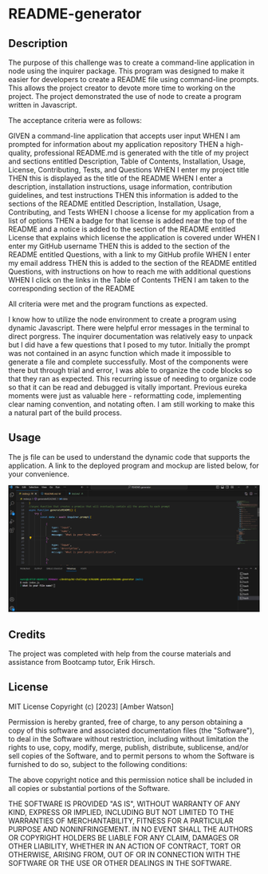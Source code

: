 # README-generator
## Description

The purpose of this challenge was to create a command-line application in node using the inquirer package. This program was designed to make it easier for developers to create a README file using command-line prompts. This allows the project creator to devote more time to working on the project. The project demonstrated the use of node to create a program written in Javascript. 

The acceptance criteria were as follows: 

GIVEN a command-line application that accepts user input
WHEN I am prompted for information about my application repository
THEN a high-quality, professional README.md is generated with the title of my project and sections entitled Description, Table of Contents, Installation, Usage, License, Contributing, Tests, and Questions
WHEN I enter my project title
THEN this is displayed as the title of the README
WHEN I enter a description, installation instructions, usage information, contribution guidelines, and test instructions
THEN this information is added to the sections of the README entitled Description, Installation, Usage, Contributing, and Tests
WHEN I choose a license for my application from a list of options
THEN a badge for that license is added near the top of the README and a notice is added to the section of the README entitled License that explains which license the application is covered under
WHEN I enter my GitHub username
THEN this is added to the section of the README entitled Questions, with a link to my GitHub profile
WHEN I enter my email address
THEN this is added to the section of the README entitled Questions, with instructions on how to reach me with additional questions
WHEN I click on the links in the Table of Contents
THEN I am taken to the corresponding section of the README

All criteria were met and the program functions as expected. 

I know how to utilize the node environment to create a program using dynamic Javascript. There were helpful error messages in the terminal to direct porgress. The inquirer documentation was relatively easy to unpack but I did have a few questions that I posed to my tutor. Initially the prompt was not contained in an async function which made it impossible to generate a file and complete successfully. Most of the components were there but through trial and error, I was able to organize the code blocks so that they ran as expected. This recurring issue of needing to organize code so that it can be read and debugged is vitally important. Previous eureka moments were just as valuable here - reformatting code, implementing clear naming convention, and notating often.  I am still working to make this a natural part of the build process. 

## Usage

The js file can be used to understand the dynamic code that supports the application. A link to the deployed program and mockup are listed below, for your convenience. 

![README Mockup](./assets/images/README-generator-mockup.png)

## Credits
The project was completed with help from the course materials and assistance from Bootcamp tutor, Erik Hirsch.

## License

MIT License
Copyright (c) [2023] [Amber Watson]

Permission is hereby granted, free of charge, to any person obtaining a copy of this software and associated documentation files (the "Software"), to deal in the Software without restriction, including without limitation the rights to use, copy, modify, merge, publish, distribute, sublicense, and/or sell copies of the Software, and to permit persons to whom the Software is furnished to do so, subject to the following conditions:

The above copyright notice and this permission notice shall be included in all copies or substantial portions of the Software.

THE SOFTWARE IS PROVIDED "AS IS", WITHOUT WARRANTY OF ANY KIND, EXPRESS OR IMPLIED, INCLUDING BUT NOT LIMITED TO THE WARRANTIES OF MERCHANTABILITY, FITNESS FOR A PARTICULAR PURPOSE AND NONINFRINGEMENT. IN NO EVENT SHALL THE AUTHORS OR COPYRIGHT HOLDERS BE LIABLE FOR ANY CLAIM, DAMAGES OR OTHER LIABILITY, WHETHER IN AN ACTION OF CONTRACT, TORT OR OTHERWISE, ARISING FROM, OUT OF OR IN CONNECTION WITH THE SOFTWARE OR THE USE OR OTHER DEALINGS IN THE SOFTWARE.
